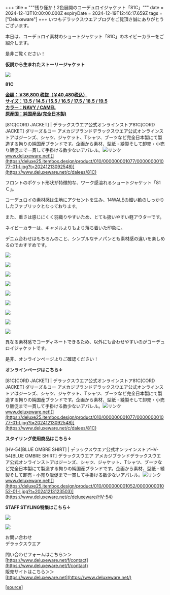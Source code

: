 +++
title = """残り僅か！2色展開のコーデュロイジャケット「81C」"""
date = 2024-12-13T10:00:00.000Z
expiryDate = 2024-12-19T12:46:17.659Z
tags = ["Deluxeware"]
+++
いつもデラックスウエアブログをご覧頂き誠にありがとうございます。

本日は、コーデュロイ素材のショートジャケット「81C」のネイビーカラーをご紹介します。

是非ご覧ください！

**仮説から生まれたストーリージャケット**

**[![](https://stat.ameba.jp/user_images/20241213/14/deluxeware/41/34/j/o1199159815520989425.jpg)](https://stat.ameba.jp/user_images/20241213/14/deluxeware/41/34/j/o1199159815520989425.jpg)**

**81C**

**[金額：￥36,800 税抜（￥40,480税込）](https://www.deluxeware.net/c/dalees/81C)  
[サイズ：13.5 / 14.5 / 15.5 / 16.5 / 17.5 / 18.5 / 19.5](https://www.deluxeware.net/c/dalees/81C)  
[カラー：NAVY / CAMEL](https://www.deluxeware.net/c/dalees/81C)  
[原産国：純国産品(完全日本製)](https://www.deluxeware.net/c/dalees/81C)**

[81C\[CORD JACKET\] | デラックスウエア公式オンラインストア81C\[CORD JACKET\] ダリーズ＆コー アメカジブランドデラックスウエア公式オンラインストアはジーンズ、シャツ、ジャケット、Tシャツ、ブーツなど完全日本製にて製造する拘りの純国産ブランドです。企画から素材、型紙・縫製そして卸売・小売り販促まで一貫して手掛ける数少ないアパレル。![リンク](https://c.stat100.ameba.jp/ameblo/symbols/v3.20.0/svg/gray/editor_link.svg)www.deluxeware.net![](https://deluxe25.itembox.design/product/010/000000001077/000000001077-01-l.jpg?t=20241213092548)](https://www.deluxeware.net/c/dalees/81C)

フロントのポケット形状が特徴的な、ワーク感溢れるショートジャケット「81Ｃ」。

コーデュロイの素材感は生地にアクセントを生み、14WALEの細い畝のしっかりしたファブリックとなっております。

また、重さは感じにくく羽織りやすいため、とても扱いやすい軽アウターです。

ネイビーカラーは、キャメルよりもより落ち着いた印象に。

デニム合わせはもちろんのこと、シンプルなチノパンとも素材感の違いを楽しめるのでおすすめです。

[![](https://stat.ameba.jp/user_images/20241213/11/deluxeware/99/67/j/o1199159815520947043.jpg)](https://stat.ameba.jp/user_images/20241213/11/deluxeware/99/67/j/o1199159815520947043.jpg)

[![](https://stat.ameba.jp/user_images/20241213/11/deluxeware/47/16/j/o1199159815520947041.jpg)](https://stat.ameba.jp/user_images/20241213/11/deluxeware/47/16/j/o1199159815520947041.jpg)

[![](https://stat.ameba.jp/user_images/20241213/11/deluxeware/13/4e/j/o1199159815520947044.jpg)](https://stat.ameba.jp/user_images/20241213/11/deluxeware/13/4e/j/o1199159815520947044.jpg)

[![](https://stat.ameba.jp/user_images/20241213/11/deluxeware/25/f0/j/o1199159815520947046.jpg)](https://stat.ameba.jp/user_images/20241213/11/deluxeware/25/f0/j/o1199159815520947046.jpg)

[![](https://stat.ameba.jp/user_images/20241213/14/deluxeware/41/34/j/o1199159815520989425.jpg)](https://stat.ameba.jp/user_images/20241213/14/deluxeware/41/34/j/o1199159815520989425.jpg)

[![](https://stat.ameba.jp/user_images/20241213/14/deluxeware/2b/8f/j/o1199159815520989427.jpg)](https://stat.ameba.jp/user_images/20241213/14/deluxeware/2b/8f/j/o1199159815520989427.jpg)

[![](https://stat.ameba.jp/user_images/20241213/16/deluxeware/da/03/j/o0800100015521020565.jpg)](https://stat.ameba.jp/user_images/20241213/16/deluxeware/da/03/j/o0800100015521020565.jpg)

![](https://deluxe25.itembox.design/product/010/000000001077/000000001077-02-l.jpg?t=20241213092548)

![](https://deluxe25.itembox.design/product/010/000000001077/000000001077-03-l.jpg?t=20241213092548)

異なる素材感でコーディネートできるため、以外にも合わせやすいのがコーデュロイジャケットです。

是非、オンラインページよりご確認ください！

**オンラインページはこちら↓**

[81C\[CORD JACKET\] | デラックスウエア公式オンラインストア81C\[CORD JACKET\] ダリーズ＆コー アメカジブランドデラックスウエア公式オンラインストアはジーンズ、シャツ、ジャケット、Tシャツ、ブーツなど完全日本製にて製造する拘りの純国産ブランドです。企画から素材、型紙・縫製そして卸売・小売り販促まで一貫して手掛ける数少ないアパレル。![リンク](https://c.stat100.ameba.jp/ameblo/symbols/v3.20.0/svg/gray/editor_link.svg)www.deluxeware.net![](https://deluxe25.itembox.design/product/010/000000001077/000000001077-01-l.jpg?t=20241213092548)](https://www.deluxeware.net/c/dalees/81C)

**スタイリング使用商品はこちら↓**

[HV-54\[BLUE OMBRE SHIRT\] | デラックスウエア公式オンラインストアHV-54\[BLUE OMBRE SHIRT\] デラックスウエア アメカジブランドデラックスウエア公式オンラインストアはジーンズ、シャツ、ジャケット、Tシャツ、ブーツなど完全日本製にて製造する拘りの純国産ブランドです。企画から素材、型紙・縫製そして卸売・小売り販促まで一貫して手掛ける数少ないアパレル。![リンク](https://c.stat100.ameba.jp/ameblo/symbols/v3.20.0/svg/gray/editor_link.svg)www.deluxeware.net![](https://deluxe25.itembox.design/product/010/000000001052/000000001052-01-l.jpg?t=20241213123503)](https://www.deluxeware.net/c/deluxeware/HV-54)

**STAFF STYLING特集はこちら↓**

[![](https://stat.ameba.jp/user_images/20241205/11/deluxeware/42/a2/j/o1200050015517935293.jpg?caw=800)](https://www.deluxeware.net/f/styling)

[![](https://stat.ameba.jp/user_images/20240315/15/deluxeware/04/7f/j/o0800026015413271803.jpg?caw=800)](https://www.instagram.com/deluxeware/?hl=ja)

お問い合わせ  
デラックスウエア

問い合わせフォームはこちら＞＞  
[https://www.deluxeware.net/f/contact](https://www.deluxeware.net/f/contact)  
販売サイトはこちら＞＞  
[https://www.deluxeware.net](https://www.deluxeware.net/)

[[source]](https://ameblo.jp/deluxeware/entry-12878480158.html)
